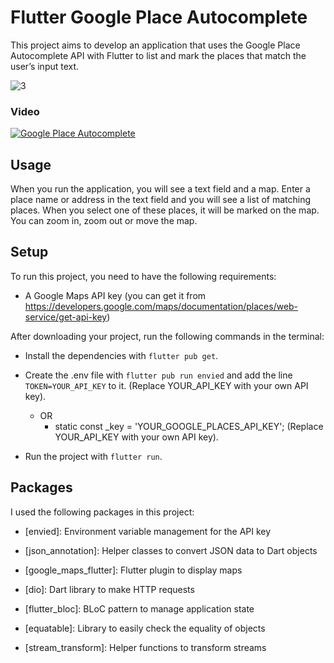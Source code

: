 
# Flutter Google Place Autocomplete

  

This project aims to develop an application that uses the Google Place Autocomplete API with Flutter to list and mark the places that match the user’s input text.

![3](https://github.com/Furkantopaloglu/Google-Place-Autocomplete-Flutter-Bloc/assets/45017054/d553baa8-8409-423c-8261-394a1b25fcb3)

###  Video

[![ Google Place Autocomplete](http://img.youtube.com/vi/m2UkbQH-G30/0.jpg)](http://www.youtube.com/watch?v=m2UkbQH-G30  "Google Place Autocomplete")

  


## Usage

  

When you run the application, you will see a text field and a map. Enter a place name or address in the text field and you will see a list of matching places. When you select one of these places, it will be marked on the map. You can zoom in, zoom out or move the map.
  
  

## Setup

  

To run this project, you need to have the following requirements:

- A Google Maps API key (you can get it from https://developers.google.com/maps/documentation/places/web-service/get-api-key)


After downloading your project, run the following commands in the terminal:

  

- Install the dependencies with `flutter pub get`.

- Create the .env file with `flutter pub run envied` and add the line `TOKEN=YOUR_API_KEY` to it. (Replace YOUR_API_KEY with your own API key).
	- OR 
		- static const _key = 'YOUR_GOOGLE_PLACES_API_KEY'; (Replace YOUR_API_KEY with your own API key).

- Run the project with `flutter run`.

  


## Packages

  

I used the following packages in this project:

  

-  [envied]: Environment variable management for the API key

-  [json_annotation]: Helper classes to convert JSON data to Dart objects

-  [google_maps_flutter]: Flutter plugin to display maps

-  [dio]: Dart library to make HTTP requests

-  [flutter_bloc]: BLoC pattern to manage application state

-  [equatable]: Library to easily check the equality of objects

-  [stream_transform]: Helper functions to transform streams